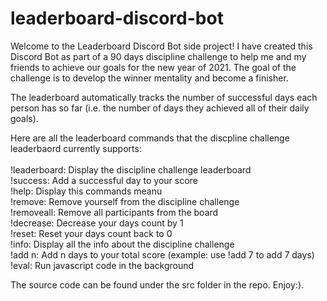 # leaderboard-discord-bot

Welcome to the Leaderboard Discord Bot side project! I have created this Discord Bot as part of a 90 days discipline challenge to help me and 
my friends to achieve our goals for the new year of 2021. The goal of the challenge is to develop the winner mentality and become a finisher. 

The leaderboard automatically tracks the number of successful days each person has so far (i.e. the number of days they achieved all of their daily goals).

Here are all the leaderboard commands that the discpline challenge leaderbaord currently supports: <br /> <br />
!leaderboard: Display the discipline challenge leaderboard <br />
!success: Add a successful day to your score <br />
!help: Display this commands meanu <br />
!remove: Remove yourself from the discipline challenge <br />
!removeall: Remove all participants from the board <br />
!decrease: Decrease your days count by 1 <br />
!reset: Reset your days count back to 0 <br />
!info: Display all the info about the discipline challenge <br />
!add n: Add n days to your total score (example: use !add 7 to add 7 days) <br />
!eval: Run javascript code in the background <br />


The source code can be found under the src folder in the repo. Enjoy:).
